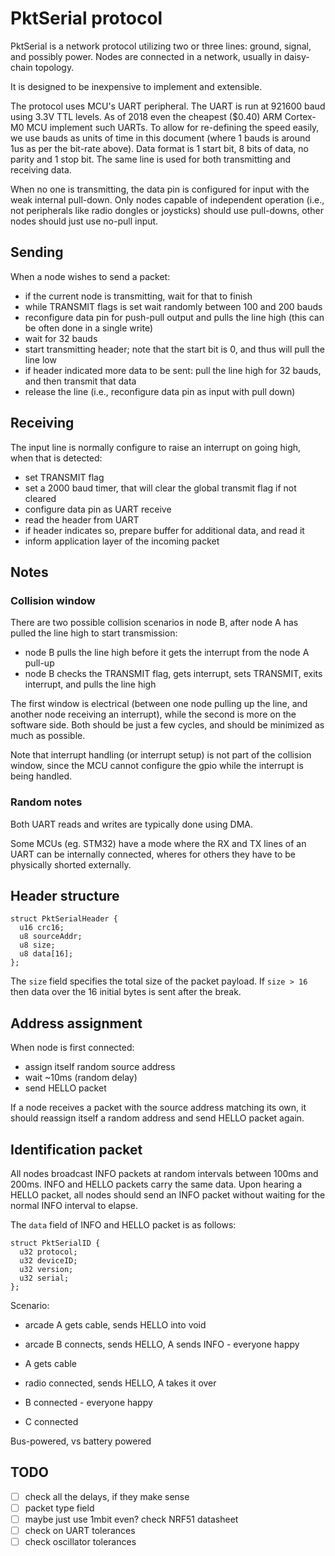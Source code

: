 # PktSerial protocol

PktSerial is a network protocol utilizing two or three lines: ground, signal, and possibly power.
Nodes are connected in a network, usually in daisy-chain topology.

It is designed to be inexpensive to implement and extensible.

The protocol uses MCU's UART peripheral. The UART is run at 921600 baud using 3.3V TTL levels.
As of 2018 even the cheapest ($0.40) ARM Cortex-M0 MCU implement such UARTs.
To allow for re-defining the speed easily,
we use bauds as units of time in this document (where 1 bauds is around 1us as per the
bit-rate above).
Data format is 1 start bit, 8 bits of data, no parity and 1 stop bit.
The same line is used for both transmitting and receiving data.

When no one is transmitting, the data pin is configured for input
with the weak internal pull-down. Only nodes capable of independent
operation (i.e., not peripherals like radio dongles or joysticks)
should use pull-downs, other nodes should just use no-pull input.

## Sending

When a node wishes to send a packet:
* if the current node is transmitting, wait for that to finish
* while TRANSMIT flags is set wait randomly between 100 and 200 bauds
* reconfigure data pin for push-pull output and pulls the line high (this can be often done in a single write)
* wait for 32 bauds
* start transmitting header; note that the start bit is 0, and thus will pull the line low
* if header indicated more data to be sent: pull the line high for 32 bauds, and then transmit that data
* release the line (i.e., reconfigure data pin as input with pull down)

## Receiving 

The input line is normally configure to raise an interrupt on going high,
when that is detected:
* set TRANSMIT flag
* set a 2000 baud timer, that will clear the global transmit flag if not cleared
* configure data pin as UART receive
* read the header from UART
* if header indicates so, prepare buffer for additional data, and read it
* inform application layer of the incoming packet

## Notes

### Collision window

There are two possible collision scenarios in node B, after node A has pulled the line high to start
transmission:

* node B pulls the line high before it gets the interrupt from the node A pull-up
* node B checks the TRANSMIT flag, gets interrupt, sets TRANSMIT, exits interrupt, and pulls the line high

The first window is electrical (between one node pulling up
the line, and another node receiving an interrupt), while the second
is more on the software side. Both should be just a few cycles,
and should be minimized as much as possible.

Note that interrupt handling (or interrupt setup) is not part of the
collision window, since the MCU cannot configure the gpio while the
interrupt is being handled.

### Random notes

Both UART reads and writes are typically done using DMA.

Some MCUs (eg. STM32) have a mode where the RX and TX lines of an UART can
be internally connected, wheres for others they have to be physically shorted
externally.

## Header structure

```
struct PktSerialHeader {
  u16 crc16;
  u8 sourceAddr;
  u8 size;
  u8 data[16];
};
```

The `size` field specifies the total size of the packet payload.
If `size > 16` then data over the 16 initial bytes is sent after the break.

## Address assignment

When node is first connected:
* assign itself random source address
* wait ~10ms (random delay)
* send HELLO packet

If a node receives a packet with the source address matching its own, it should
reassign itself a random address and send HELLO packet again.

## Identification packet

All nodes broadcast INFO packets at random intervals between 100ms and 200ms.
INFO and HELLO packets carry the same data.
Upon hearing a HELLO packet, all nodes should send an INFO packet without
waiting for the normal INFO interval to elapse.

The `data` field of INFO and HELLO packet is as follows:

```
struct PktSerialID {
  u32 protocol;
  u32 deviceID;
  u32 version;
  u32 serial;
};
```

Scenario:
* arcade A gets cable, sends HELLO into void
* arcade B connects, sends HELLO, A sends INFO - everyone happy

* A gets cable
* radio connected, sends HELLO, A takes it over
* B connected - everyone happy
* C connected 

Bus-powered, vs battery powered


## TODO

* [ ] check all the delays, if they make sense
* [ ] packet type field
* [ ] maybe just use 1mbit even? check NRF51 datasheet
* [ ] check on UART tolerances
* [ ] check oscillator tolerances
